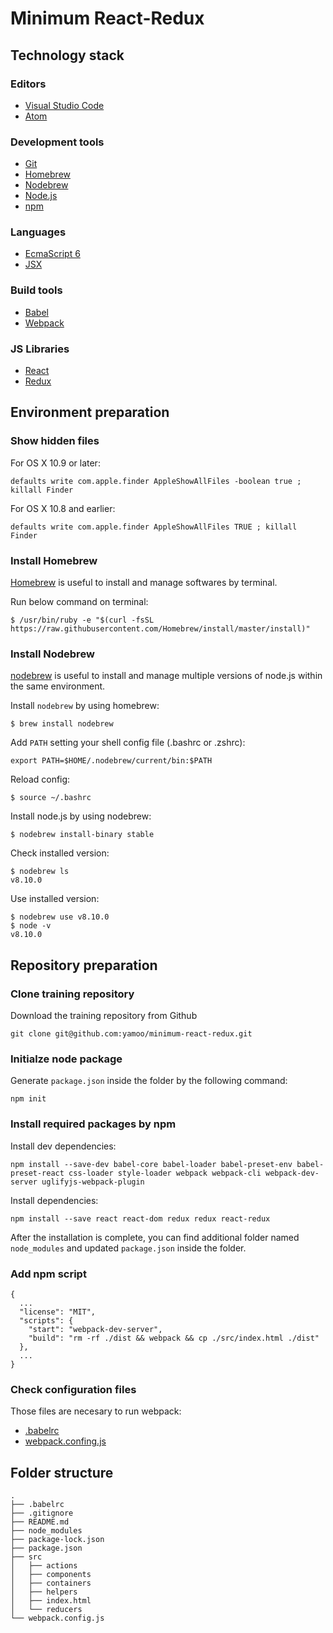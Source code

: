 # Minimum React-Redux

## Technology stack

### Editors
- [Visual Studio Code](https://code.visualstudio.com/)
- [Atom](https://atom.io/)

### Development tools
- [Git](https://git-scm.com/)
- [Homebrew](https://brew.sh/)
- [Nodebrew](https://github.com/hokaccha/nodebrew)
- [Node.js](https://nodejs.org/)
- [npm](https://www.npmjs.com/)

### Languages
- [EcmaScript 6](https://ja.wikipedia.org/wiki/ECMAScript)
- [JSX](https://reactjs.org/docs/introducing-jsx.html)

### Build tools
- [Babel](https://babeljs.io/)
- [Webpack](https://webpack.js.org/)

### JS Libraries
- [React](https://reactjs.org/)
- [Redux](https://redux.js.org/)

## Environment preparation

### Show hidden files

For OS X 10.9 or later:

```
defaults write com.apple.finder AppleShowAllFiles -boolean true ; killall Finder
```

For OS X 10.8 and earlier:

```
defaults write com.apple.finder AppleShowAllFiles TRUE ; killall Finder
```

### Install Homebrew

[Homebrew](https://brew.sh/) is useful to install and manage softwares by terminal.

Run below command on terminal:

```
$ /usr/bin/ruby -e "$(curl -fsSL https://raw.githubusercontent.com/Homebrew/install/master/install)"
```

### Install Nodebrew

[nodebrew](https://github.com/hokaccha/nodebrew) is useful to install and manage multiple versions of node.js within the same environment.

Install `nodebrew` by using homebrew:

```
$ brew install nodebrew
```

Add `PATH` setting your shell config file (.bashrc or .zshrc):

```
export PATH=$HOME/.nodebrew/current/bin:$PATH
```

Reload config:

```
$ source ~/.bashrc
```

Install node.js by using nodebrew:

```
$ nodebrew install-binary stable
```

Check installed version:

```
$ nodebrew ls
v8.10.0

```

Use installed version:

```
$ nodebrew use v8.10.0
$ node -v
v8.10.0
```

## Repository preparation

### Clone training repository

Download the training repository from Github

```
git clone git@github.com:yamoo/minimum-react-redux.git
```

### Initialze node package

Generate `package.json` inside the folder by the following command:

```
npm init
```

### Install required packages by npm

Install dev dependencies:

```
npm install --save-dev babel-core babel-loader babel-preset-env babel-preset-react css-loader style-loader webpack webpack-cli webpack-dev-server uglifyjs-webpack-plugin
```
 
Install dependencies:

```
npm install --save react react-dom redux redux react-redux
```

After the installation is complete, you can find additional folder named `node_modules` and updated `package.json` inside the folder.

### Add npm script

```
{
  ...
  "license": "MIT",
  "scripts": {
    "start": "webpack-dev-server",
    "build": "rm -rf ./dist && webpack && cp ./src/index.html ./dist"
  },
  ...
}
```

### Check configuration files

Those files are necesary to run webpack:

- [.babelrc](.babelrc)
- [webpack.confing.js](webpack.config.js)

## Folder structure

```
.
├── .babelrc
├── .gitignore
├── README.md
├── node_modules
├── package-lock.json
├── package.json
├── src
│   ├── actions
│   ├── components
│   ├── containers
│   ├── helpers
│   ├── index.html
│   └── reducers
└── webpack.config.js
```
